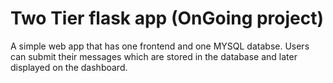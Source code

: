 # Two Tier flask app (OnGoing project)
A simple web app that has one frontend and one MYSQL databse. Users can submit their messages which are stored in the database and later displayed on the dashboard.
